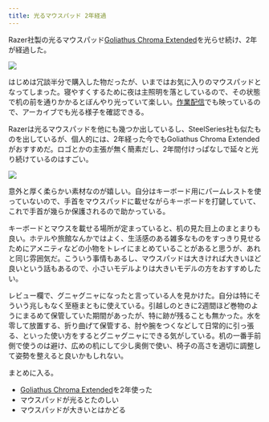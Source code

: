 ```yaml
---
title: 光るマウスパッド 2年経過
---
```

Razer社製の光るマウスパッド[Goliathus Chroma Extended](https://www.amazon.co.jp/dp/B07JJ4RG2T)を光らせ続け、2年が経過した。

![](https://lh3.googleusercontent.com/docs/ADP-6oEpE9btilcF6_0QQcGpI3hvvIwNoHvZY_J-h_mG9PNmiIfbN67f8NFh9T3qS_xJ4lXrS5UYgeEkv5ugwFD8KvoL7jak46gzenT7aoc3md1GBQ8OIhSu4e4w9MbDT-51JCmkIs_PZwPaiUzbR7Q3Ys5l-ZpKjDPSAL3oy85XNVVD5ODj3JvdRjZCeMvBr9eIwYa99gDhKhkVRkp9UpAL7r6iMHB02L5hd7ZpKm1C4KEfns2UESpAZF92kA6x96K3q741ei9QtLVPNm8cZv3edRorJpjIgflA-jkJJ-_uZU9duPMaHbTUJ9vuaLYX5hvB9lXS0uV_mw1Mb2jUkoym57I8-6eRjYnxrv_ot3gdgAfPYBmSvTHRu3SUo85NRHUUE-Wlu10pjNPf7V-4Ca_xFs_tqyJGZ71PkpQWq61iZu9wpCd0X5sc0TFOuCvZjhDq_CQ3GGBQCgOOd3Q-NlFglTSaLeMOVY-K-ENTZ-wiUiF8rFOMRofFZ5F9VEKY-GwsvCTqH1QwOT1aEqfYtmG-PQRLkqOnOtRMX72ZlxUloYq3Kt-mR-Ug1vGREnpGjbCIFCxnaghQrnETX8o-brByFSQVhWy0PR6M3KopCFnUklKJ2-z0hy1IEoAHpuNHn-TeSHnZnA8W-PnHANbgc5i62uTSSAWGJUMW5i0P_UnNO7nwOvejVPWz7aecifGkIlYRzVqYam39D6Bn0ymt5FX6QXGh7yORZvXtWFY4uJRA75mMRQha_RIYDIlxZjaSez1J8nYLvrzFYbarpfqJKvK6xg5fJi2_jWtbLCCMbq5VLWIQzKhxPEqPX5k-f8s0VhKWKHqZI-mroac26qRU9tYpsiA03-EvBPRn8rJ6788DTACZyVvNxfWZAPN9wEEw77l65cVRIB9ua3-g6LdP8-kGLUp1Km5Qp3q1T2dE_sSJHAgYEuZmBRKp_xr6sGFiVJZUDyBedOjwKyi7JC6A_0o5wiFH_CEMQfQBdv6fKp2FXQqyg86kbIyFPybKm7AafgJhQxuOB_4LIxwlNmTj1cdlXnfaKOTJP52YVO7Ev-SHISPIBSVaeggPH5ryUNh7yjHJJLqbKCoUF6jjBjpc1mPCIP5vuuQkrBo2uZIJVP79l_ZqDRnjGG0T4zOGENN0cCM_dPLtAiHMat19g9i0qy-N29g7gJmi9_uGyTBnqfAiNLFdbksU2QYsD6CR5z_RZF9V91qINYhEnO6dfEHRakoDnMjOEuaWnrhmiDbyuwQ9ISIgFGFV)

はじめは冗談半分で購入した物だったが、いまではお気に入りのマウスパッドとなってしまった。寝やすくするために夜は主照明を落としているので、その状態で机の前を通りかかるとぼんやり光っていて楽しい。[作業配信](https://www.youtube.com/c/r7kamura)でも映っているので、アーカイブでも光る様子を確認できる。

Razerは光るマウスパッドを他にも幾つか出しているし、SteelSeries社も似たものを出しているが、個人的には、2年経った今でもGoliathus Chroma Extendedがおすすめだ。ロゴとかの主張が無く簡素だし、2年間付けっぱなしで延々と光り続けているのはすごい。

![](https://lh3.googleusercontent.com/docs/ADP-6oHXJUK60qhUoXTbTQ95_p8nJHkdNCIQJBYowHIQM8fH-0mkmnyMalxhjIjDPX8K4WZcKCnrioKFgGQSy54wLNuZ5atQ2YprdvEBivgWDcrfBog9IoTZ71Y5bwZxaNJPTtMc8JIIm1l2MqXWc2TaaP9JCNv4UBAOcJwNGip_zOD6himAEt2wgBc_u-2l6-hRPahzxduiA_VCxjPPSSzcqQqgUBQiIh0h7HNB05tmfkeMDTAOIZh67sGVbPfzey55DPLmGjxyq8x_tQzNQpa9tDnpDX-A4-bCjttORFkT5x0FGfHUNr7M8Y8DDy2BDMSGRi9GoPid-aY5AADiKN44DVr5ILMEKJgFAqIJmsULZMv4kbRwMyMHsFSbAxIDp6xJ95zz8MV00NguP1ZZpV8OcZXMRjZVLB5a7k2Xcyk_juZps9cAuLKFarJvbaLJgRU8vTdwH0Ryi6gy0nhpgff2mjqHRN5CCBQT3psWMjCRe3xVT41DGttuPBm6akD8I_afe2lvIDazR9s2RN0EPOsU4oiuV-H9ehxB-Tx4we0Z0R2NQzBw2LHaQtITO6i_qtfMjKWxdj6-XbFicxF_zhjuP6zqad0rn2Dh_vPGTdJNDDiETOazx_hq8VC9TtyH7NoFpr8VNGxQEDPwbFxGLiTH95iqdNZSDNO9KxPwUw67UgL82azbGqjoBOvcY_LcQs7ahGTimuDQEmLBbpbdnWjbhERJj2swYLebXfG2tVZhn1_H-dvdDkeIJwFVKIRykiIyZSRK2Y2yIB_XYIpAVuwdbrvlUcs7T5SI711CU-6PXrEgikHRHUCAsgyUa9ugIncpJ6mUqqcjkXXF6pXs1SUz8Gx-rkU37pKi7B_V81abwxs0pHzryt6e9YJrUhwF1xyCwY0r3ShAonQQipAU2Hesd9LXNUW17Tp1a8kMoBiEcrcd5OuZOUjzy6MkOD7wEl_Qa_CvAVKjMzkRvcmu44anNs_kT13onZyQMEZ1HzwV59Dl1ecsFjUYyuDayMiSxGRCtdkv5szmXf7O0E4KPMrnOB0f0gRvgGw7jsDUm2ONwSO5T3rtqI7EiDfHRhpUEU_YXILeJujZSa-v_HKZxmGZ9OwSw4GqTIwSMEA0LLK1Zj4FF8yi_qPVAtn1p_Al__EplwlUcZLjG-QCdigqWaDBg06jxeFYjiFFh9m19grmFRRsyt_LJZh0Ark7Mcv7pUvB49vdPx3OD0VrH14t16W22Dr9fZ0-lyeFB6D96lZ-0cB_9360)

意外と厚く柔らかい素材なのが嬉しい。自分はキーボード用にパームレストを使っていないので、手首をマウスパッドに載せながらキーボードを打鍵していて、これで手首が幾らか保護されるので助かっている。

キーボードとマウスを載せる場所が定まっていると、机の見た目上のまとまりも良い。ホテルや旅館なんかではよく、生活感のある雑多なものをすっきり見せるためにアメニティなどの小物をトレイにまとめていることがあると思うが、あれと同じ雰囲気だ。こういう事情もあるし、マウスパッドは大きければ大きいほど良いという話もあるので、小さいモデルよりは大きいモデルの方をおすすめしたい。

レビュー欄で、グニャグニャになったと言っている人を見かけた。自分は特にそういう兆しもなく至極まともに使えている。引越しのときに2週間ほど巻物のようにまるめて保管していた期間があったが、特に跡が残ることも無かった。水を零して放置する、折り曲げて保管する、肘や腕をつくなどして日常的に引っ張る、といった使い方をするとグニャグニャにできる気がしている。机の一番手前側で使うのは避け、広めの机にして少し奥側で使い、椅子の高さを適切に調整して姿勢を整えると良いかもしれない。

まとめに入る。

*   [Goliathus Chroma Extended](https://www.amazon.co.jp/dp/B07JJ4RG2T)を2年使った
*   マウスパッドが光るとたのしい
*   マウスパッドが大きいとはかどる
